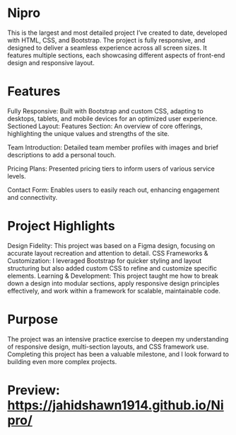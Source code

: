 # Nipro
This is the largest and most detailed project I’ve created to date, developed with HTML, CSS, and Bootstrap. The project is fully responsive, and designed to deliver a seamless experience across all screen sizes. It features multiple sections, each showcasing different aspects of front-end design and responsive layout.

# Features
Fully Responsive: Built with Bootstrap and custom CSS, adapting to desktops, tablets, and mobile devices for an optimized user experience.
Sectioned Layout:
Features Section: An overview of core offerings, highlighting the unique values and strengths of the site.

Team Introduction: Detailed team member profiles with images and brief descriptions to add a personal touch.

Pricing Plans: Presented pricing tiers to inform users of various service levels.

Contact Form: Enables users to easily reach out, enhancing engagement and connectivity.

# Project Highlights
Design Fidelity: This project was based on a Figma design, focusing on accurate layout recreation and attention to detail.
CSS Frameworks & Customization: I leveraged Bootstrap for quicker styling and layout structuring but also added custom CSS to refine and customize specific elements.
Learning & Development: This project taught me how to break down a design into modular sections, apply responsive design principles effectively, and work within a framework for scalable, maintainable code.
# Purpose
The project was an intensive practice exercise to deepen my understanding of responsive design, multi-section layouts, and CSS framework use. Completing this project has been a valuable milestone, and I look forward to building even more complex projects.


# Preview: https://jahidshawn1914.github.io/Nipro/
